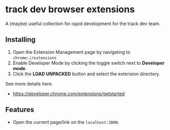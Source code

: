 # track dev browser extensions

A (maybe) useful collection for rapid development for the track dev team.

## Installing

1. Open the Extension Management page by navigating to `chrome://extensions`
2. Enable Developer Mode by clicking the toggle switch next to **Developer mode**.
3. Click the **LOAD UNPACKED** button and select the extension directory.

See more details here.

- https://developer.chrome.com/extensions/getstarted

## Features

- Open the current page/link on the `localhost:3000`.
